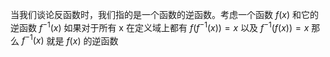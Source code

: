   
当我们谈论反函数时，我们指的是一个函数的逆函数。考虑一个函数 $f(x)$ 和它的逆函数 $f^{-1}(x)$
如果对于所有 x 在定义域上都有
$f(f^{-1}(x))=x$ 以及 $f^{-1}(f(x))=x$
那么 $f^{-1}(x)$ 就是 $f(x)$ 的逆函数

